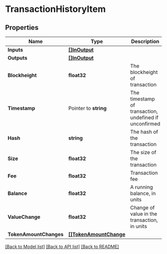 # TransactionHistoryItem

## Properties

Name | Type | Description | Notes
------------ | ------------- | ------------- | -------------
**Inputs** | [**[]InOutput**](InOutput.md) |  | [optional] 
**Outputs** | [**[]InOutput**](InOutput.md) |  | [optional] 
**Blockheight** | **float32** | The blockheight of transaction | [optional] 
**Timestamp** | Pointer to **string** | The timestamp of transaction, undefined if unconfirmed | [optional] 
**Hash** | **string** | The hash of the transaction | [optional] 
**Size** | **float32** | The size of the transaction | [optional] 
**Fee** | **float32** | Transaction fee | [optional] 
**Balance** | **float32** | A running balance, in units | [optional] 
**ValueChange** | **float32** | Change of value in the transaction, in units | [optional] 
**TokenAmountChanges** | [**[]TokenAmountChange**](TokenAmountChange.md) |  | [optional] 

[[Back to Model list]](../README.md#documentation-for-models) [[Back to API list]](../README.md#documentation-for-api-endpoints) [[Back to README]](../README.md)


